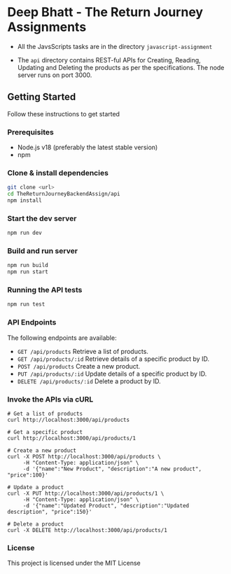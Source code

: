 # Deep Bhatt - The Return Journey Assignments

- All the JavsScripts tasks are in the directory `javascript-assignment`

- The `api` directory contains REST-ful APIs for Creating, Reading, Updating and Deleting the products as per the specifications. The node server runs on port 3000.

## Getting Started

Follow these instructions to get started

### Prerequisites
- Node.js v18 (preferably the latest stable version)
- npm

### Clone & install dependencies
```sh
git clone <url>
cd TheReturnJourneyBackendAssign/api
npm install
```

### Start the dev server
```sh
npm run dev
```

### Build and run server
```sh
npm run build
npm run start
```

### Running the API tests
```sh
npm run test
```

### API Endpoints
The following endpoints are available:

- `GET /api/products` Retrieve a list of products.
- `GET /api/products/:id` Retrieve details of a specific product by ID.
- `POST /api/products` Create a new product.
- `PUT /api/products/:id` Update details of a specific product by ID.
- `DELETE /api/products/:id` Delete a product by ID.

### Invoke the APIs via cURL
```
# Get a list of products
curl http://localhost:3000/api/products

# Get a specific product
curl http://localhost:3000/api/products/1

# Create a new product
curl -X POST http://localhost:3000/api/products \
     -H "Content-Type: application/json" \
     -d '{"name":"New Product", "description":"A new product", "price":100}'

# Update a product
curl -X PUT http://localhost:3000/api/products/1 \
     -H "Content-Type: application/json" \
     -d '{"name":"Updated Product", "description":"Updated description", "price":150}'

# Delete a product
curl -X DELETE http://localhost:3000/api/products/1
```

### License
This project is licensed under the MIT License
